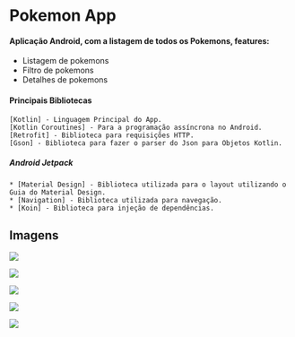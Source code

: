 # Pokemon App

#### Aplicação Android, com a listagem de todos os Pokemons, features:

  - Listagem de pokemons
  - Filtro de pokemons
  - Detalhes de pokemons

#### Principais Bibliotecas
```
[Kotlin] - Linguagem Principal do App.
[Kotlin Coroutines] - Para a programação assíncrona no Android.
[Retrofit] - Biblioteca para requisições HTTP.
[Gson] - Biblioteca para fazer o parser do Json para Objetos Kotlin.
```

##### Android Jetpack
```
* [Material Design] - Biblioteca utilizada para o layout utilizando o Guia do Material Design.
* [Navigation] - Biblioteca utilizada para navegação.
* [Koin] - Biblioteca para injeção de dependências.
```

## Imagens

![](https://github.com/arthurbauer97/pokemon_app/blob/main/presentation/load.png)

![](https://github.com/arthurbauer97/pokemon_app/blob/main/presentation/home.png)

![](https://github.com/arthurbauer97/pokemon_app/blob/main/presentation/detail1.png)

![](https://github.com/arthurbauer97/pokemon_app/blob/main/presentation/detail2.png)

![](https://github.com/arthurbauer97/pokemon_app/blob/main/presentation/search.png)
